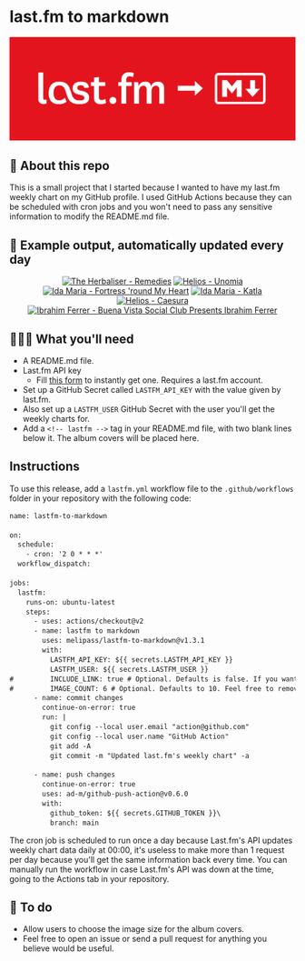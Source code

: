 # last.fm to markdown

![banner](banner.png)

## 🤖 About this repo
This is a small project that I started because I wanted to have my last.fm weekly chart on my GitHub profile. I used GitHub Actions because they can be scheduled with cron jobs and you won't need to pass any sensitive information to modify the README.md file.

## 🎵 Example output, automatically updated every day
<!-- lastfm -->
<p align="center"><a href="https://www.last.fm/music/The+Herbaliser/Remedies"><img src="https://lastfm.freetls.fastly.net/i/u/64s/5071b7d71a38479d9e37fb0630af8d41.png" title="The Herbaliser - Remedies"></a> <a href="https://www.last.fm/music/Helios/Unomia"><img src="https://lastfm.freetls.fastly.net/i/u/64s/b15830d455934a99bd896dc4b6664d5f.png" title="Helios - Unomia"></a> <a href="https://www.last.fm/music/Ida+Maria/Fortress+%27round+My+Heart"><img src="https://lastfm.freetls.fastly.net/i/u/64s/191030860b71492d9f55772d19223398.png" title="Ida Maria - Fortress 'round My Heart"></a> <a href="https://www.last.fm/music/Ida+Maria/Katla"><img src="https://lastfm.freetls.fastly.net/i/u/64s/9f79eb3825685bc417fb97474cd53edc.png" title="Ida Maria - Katla"></a> <a href="https://www.last.fm/music/Helios/Caesura"><img src="https://lastfm.freetls.fastly.net/i/u/64s/232b695cc3434eba950ec39dcaef8707.png" title="Helios - Caesura"></a> <a href="https://www.last.fm/music/Ibrahim+Ferrer/Buena+Vista+Social+Club+Presents+Ibrahim+Ferrer"><img src="https://lastfm.freetls.fastly.net/i/u/64s/ed9939b68baf426f8c311f1e49b7c5bc.jpg" title="Ibrahim Ferrer - Buena Vista Social Club Presents Ibrahim Ferrer"></a> </p>

          
## 👩🏽‍💻 What you'll need
* A README.md file.
* Last.fm API key
  * Fill [this form](https://www.last.fm/api/account/create) to instantly get one. Requires a last.fm account.
* Set up a GitHub Secret called ```LASTFM_API_KEY``` with the value given by last.fm.
* Also set up a ```LASTFM_USER``` GitHub Secret with the user you'll get the weekly charts for.
* Add a ```<!-- lastfm -->``` tag in your README.md file, with two blank lines below it. The album covers will be placed here.

## Instructions
To use this release, add a ```lastfm.yml``` workflow file to the ```.github/workflows``` folder in your repository with the following code:
```diff
name: lastfm-to-markdown

on:
  schedule:
    - cron: '2 0 * * *'
  workflow_dispatch:

jobs:
  lastfm:
    runs-on: ubuntu-latest
    steps:
      - uses: actions/checkout@v2
      - name: lastfm to markdown
        uses: melipass/lastfm-to-markdown@v1.3.1
        with:
          LASTFM_API_KEY: ${{ secrets.LASTFM_API_KEY }}
          LASTFM_USER: ${{ secrets.LASTFM_USER }}
#         INCLUDE_LINK: true # Optional. Defaults is false. If you want to include the link to the album page, set this to true.
#         IMAGE_COUNT: 6 # Optional. Defaults to 10. Feel free to remove this line if you want.
      - name: commit changes
        continue-on-error: true
        run: |
          git config --local user.email "action@github.com"
          git config --local user.name "GitHub Action"
          git add -A
          git commit -m "Updated last.fm's weekly chart" -a

      - name: push changes
        continue-on-error: true
        uses: ad-m/github-push-action@v0.6.0
        with:
          github_token: ${{ secrets.GITHUB_TOKEN }}\
          branch: main
```
The cron job is scheduled to run once a day because Last.fm's API updates weekly chart data daily at 00:00, it's useless to make more than 1 request per day because you'll get the same information back every time. You can manually run the workflow in case Last.fm's API was down at the time, going to the Actions tab in your repository.

## 🚧 To do
* Allow users to choose the image size for the album covers.
* Feel free to open an issue or send a pull request for anything you believe would be useful.
